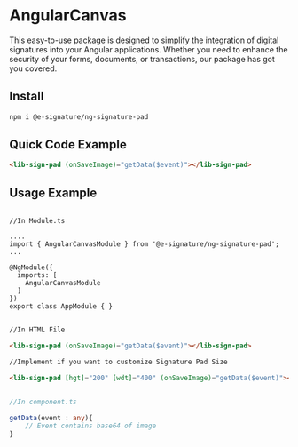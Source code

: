 # AngularCanvas

This easy-to-use package is designed to simplify the integration of digital signatures into your Angular applications. Whether you need to enhance the security of your forms, documents, or transactions, our package has got you covered.

## Install

```bash
npm i @e-signature/ng-signature-pad
```

## Quick Code Example

```html
<lib-sign-pad (onSaveImage)="getData($event)"></lib-sign-pad>
```

## Usage Example

```angular

//In Module.ts

....
import { AngularCanvasModule } from '@e-signature/ng-signature-pad';
...

@NgModule({
  imports: [
    AngularCanvasModule
  ]
})
export class AppModule { }

```

```html

//In HTML File

<lib-sign-pad (onSaveImage)="getData($event)"></lib-sign-pad>

//Implement if you want to customize Signature Pad Size

<lib-sign-pad [hgt]="200" [wdt]="400" (onSaveImage)="getData($event)"></lib-sign-pad>

```

```typescript

//In component.ts

getData(event : any){
    // Event contains base64 of image
}


```
